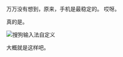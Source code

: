 万万没有想到，原来，手机是最稳定的。
哎呀。

真的是。

![搜狗输入法自定义](http://lewisnepenthes.xuexihaike.com/20200929203802952.webp)

大概就是这样吧。